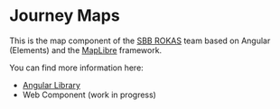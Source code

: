 # Journey Maps

This is the map component of the [SBB ROKAS](https://sbb.sharepoint.com/sites/rokas) team based on Angular (Elements) and the [MapLibre](https://maplibre.org/) framework.

You can find more information here:

- [Angular Library](/journey-maps/components/angular/overview)
- Web Component (work in progress)
